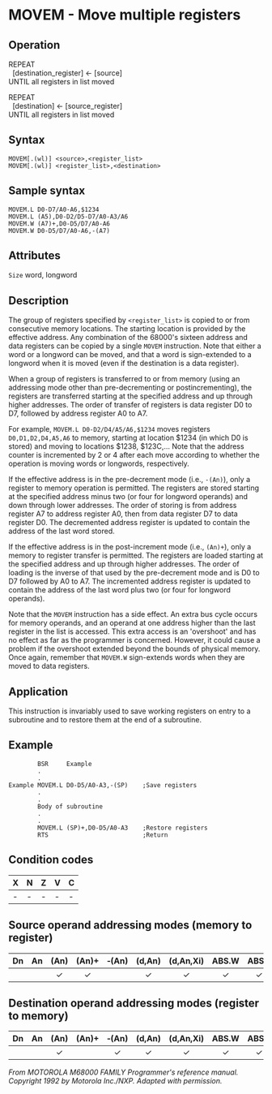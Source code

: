 # MOVEM - Move multiple registers

## Operation
REPEAT<br/>
&nbsp;&nbsp;[destination_register] ← [source]<br/>
UNTIL all registers in list moved

REPEAT<br/>
&nbsp;&nbsp;[destination] ← [source_register]<br/>
UNTIL all registers in list moved

## Syntax
```assembly
MOVEM[.(wl)] <source>,<register_list>
MOVEM[.(wl)] <register_list>,<destination>
```

## Sample syntax
```assembly
MOVEM.L D0-D7/A0-A6,$1234
MOVEM.L (A5),D0-D2/D5-D7/A0-A3/A6
MOVEM.W (A7)+,D0-D5/D7/A0-A6
MOVEM.W D0-D5/D7/A0-A6,-(A7)
```

## Attributes
`Size`  word, longword

## Description
The group of registers specified by `<register_list>` is copied to or from consecutive memory locations. The starting location is provided by the effective address. Any combination of the 68000's sixteen address and data registers can be copied by a single `MOVEM` instruction. Note that either a word or a longword can be moved, and that a word is sign-extended to a longword when it is moved (even if the destination is a data register).

When a group of registers is transferred to or from memory (using an addressing mode other than pre-decrementing or postincrementing), the registers are transferred starting at the specified address and up through higher addresses. The order of transfer of registers is data register D0 to D7, followed by address register A0 to A7.

For example, `MOVEM.L D0-D2/D4/A5/A6,$1234` moves registers `D0,D1,D2,D4,A5,A6` to memory, starting at location $1234 (in which D0 is stored) and moving to locations $1238, $123C,... Note that the address counter is incremented by 2 or 4 after each move according to whether the operation is moving words or longwords, respectively.

If the effective address is in the pre-decrement mode (i.e., `-(An)`), only a register to memory operation is permitted. The registers are stored starting at the specified address minus two (or four for longword operands) and down through lower addresses. The order of storing is from address register A7 to address register A0, then from data register D7 to data register D0. The decremented address register is updated to contain the address of the last word stored.

If the effective address is in the post-increment mode (i.e., `(An)+`), only a memory to register transfer is permitted. The registers are loaded starting at the specified address and up through higher addresses. The order of loading is the inverse of that used by the pre-decrement mode and is D0 to D7 followed by A0 to A7. The incremented address register is updated to contain the address of the last word plus two (or four for longword operands).

Note that the `MOVEM` instruction has a side effect. An extra bus cycle occurs for memory operands, and an operand at one address higher than the last register in the list is accessed. This extra access is an 'overshoot' and has no effect as far as the programmer is concerned. However, it could cause a problem if the overshoot extended beyond the bounds of physical memory. Once again, remember that `MOVEM.W` sign-extends words when they are moved to data registers.

## Application
This instruction is invariably used to save working registers on entry to a subroutine and to restore them at the end of a subroutine.

## Example
```assembly
        BSR     Example
        .
        .
Example MOVEM.L D0-D5/A0-A3,-(SP)    ;Save registers
        .
        .
        Body of subroutine
        .
        .
        MOVEM.L (SP)+,D0-D5/A0-A3    ;Restore registers
        RTS                          ;Return
```

## Condition codes
|X|N|Z|V|C|
|--|--|--|--|--|
|-|-|-|-|-|

## Source operand addressing modes (memory to register)
|Dn|An|(An)|(An)+|&#x2011;(An)|(d,An)|(d,An,Xi)|ABS.W|ABS.L|(d,PC)|(d,PC,Xn)|imm|
|:-:|:-:|:-:|:-:|:-:|:-:|:-:|:-:|:-:|:-:|:-:|:-:|
|||✓|✓||✓|✓|✓|✓|✓|✓||

## Destination operand addressing modes (register to memory)
|Dn|An|(An)|(An)+|&#x2011;(An)|(d,An)|(d,An,Xi)|ABS.W|ABS.L|(d,PC)|(d,PC,Xn)|imm|
|:-:|:-:|:-:|:-:|:-:|:-:|:-:|:-:|:-:|:-:|:-:|:-:|
|||✓||✓|✓|✓|✓|✓||||

*From MOTOROLA M68000 FAMILY Programmer's reference manual. Copyright 1992 by Motorola Inc./NXP. Adapted with permission.*